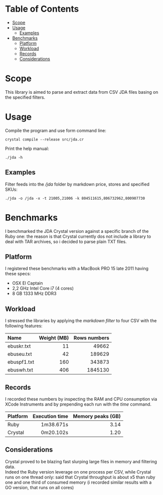 # Table of Contents
* [Scope](#scope)
* [Usage](#usage)
  * [Examples](#examples)
* [Benchmarks](#benchmarks)
  * [Platform](#platform)
  * [Workload](#workload)
  * [Records](#records)
  * [Considerations](#considerations)

# Scope
This library is aimed to parse and extract data from CSV JDA files basing on the specified filters.

# Usage
Compile the program and use form command line:
```
crystal compile --release src/jda.cr
```

Print the help manual:
```
./jda -h
```

## Examples
Filter feeds into the */jda* folder by markdown price, stores and specified SKUs:
```
./jda -o /jda -x -t 21005,21006 -k 804511615,806732962,800907730
```

# Benchmarks
I benchmarked the JDA Crystal version against a specific branch of the Ruby one: the reason is that Crystal currently dos not include a library to deal with TAR archives, so i decided to parse plain TXT files.

## Platform
I registered these benchmarks with a MacBook PRO 15 late 2011 having these specs:
* OSX El Captain
* 2,2 GHz Intel Core i7 (4 cores)
* 8 GB 1333 MHz DDR3

## Workload
I stressed the libraries by applying the *markdown filter* to four CSV with the following features:
 
| Name                   |     Weight (MB) |    Rows numbers |
| :--------------------- | --------------: | --------------: |
| ebuskr.txt             |             11  |          49662  |
| ebuseu.txt             |             42  |         189629  |
| ebuspf1.txt            |            160  |         343873  |
| ebuswh.txt             |            406  |        1845130  |

## Records
I recorded these numbers by inspecting the RAM and CPU consumption via XCode Instruments and by prepending each run with the *time* command.  

| Platform               |        Execution time  |     Memory peaks (GB) |
| :--------------------- | ---------------------: | --------------------: |
| Ruby                   |             1m38.671s  |                 3.14  |
| Crystal                |             0m20.102s  |                 1.20  |

## Considerations
Crystal proved to be blazing fast slurping large files in memory and filtering data.  
Indeed the Ruby version leverage on one process per CSV, while Crystal runs on one thread only: said that Crystal throughput is about x5 than ruby one and one third of consumed memory (i recorded similar results with a GO version, that runs on all cores) 
